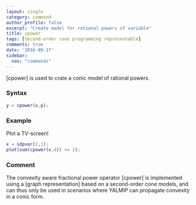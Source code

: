 ```yaml
---
layout: single
category: command
author_profile: false
excerpt: "Create model for rational powers of variable"
title: cpower
tags: [Second-order cone programming representable]
comments: true
date: '2016-09-17'
sidebar:
  nav: "commands"
---
```


[cpower] is used to crate a conic model of rational powers.

### Syntax

````matlab
y = cpower(x,p);
````

### Example

Plot a TV-screen!

````matlab
x = sdpvar(2,1);
plot(sum(cpower(x,4)) <= 1);
````
### Comment

The convexity aware fractional power operator [cpower] is implemented using a [graph representation] based on a second-order cone models, and can thus only be used in scenarios where YALMIP can propagate convexity in a conic form.
